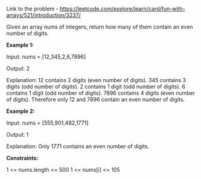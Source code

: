 Link to the problem - https://leetcode.com/explore/learn/card/fun-with-arrays/521/introduction/3237/

Given an array nums of integers, return how many of them contain an even number of digits.

**Example 1:**

Input: nums = [12,345,2,6,7896]

Output: 2

Explanation: 
12 contains 2 digits (even number of digits). 
345 contains 3 digits (odd number of digits). 
2 contains 1 digit (odd number of digits). 
6 contains 1 digit (odd number of digits). 
7896 contains 4 digits (even number of digits). 
Therefore only 12 and 7896 contain an even number of digits.

**Example 2:**

Input: nums = [555,901,482,1771]

Output: 1 

Explanation: 
Only 1771 contains an even number of digits.
 

**Constraints:**

1 <= nums.length <= 500
1 <= nums[i] <= 105
